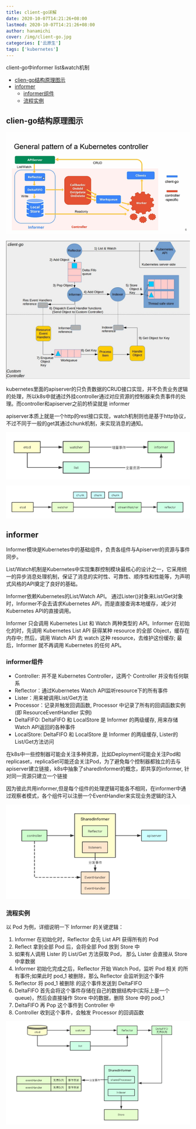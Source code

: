 ```yaml
---
title: client-go详解
date: 2020-10-07T14:21:26+08:00
lastmod: 2020-10-07T14:21:26+08:00
author: hanamichi
cover: /img/client-go.jpg
categories: ['云原生']
tags: ['kubernetes']
---
```


client-go中informer list&watch机制

<!--more-->

- [clien-go结构原理图示](#clien-go结构原理图示)
- [informer](#informer)
  - [informer组件](#informer组件)
  - [流程实例](#流程实例)

## clien-go结构原理图示

![](/img/inpost/client-go/client-go-1.png)

![](/img/inpost/client-go/client-go-2.jpeg)

kubernetes里面的apiserver的只负责数据的CRUD接口实现，并不负责业务逻辑的处理，所以k8s中就通过外挂controller通过对应资源的控制器来负责事件的处理。而controller和apiserver之前的桥梁就是 informer

apiserver本质上就是一个http的rest接口实现，watch机制则也是基于http协议，不过不同于一般的get其通过chunk机制，来实现消息的通知。

![](/img/inpost/client-go/client-go-3.png)

![](/img/inpost/client-go/client-go-4.png)

## informer

Informer模块是Kubernetes中的基础组件，负责各组件与Apiserver的资源与事件同步。

List/Watch机制是Kubernetes中实现集群控制模块最核心的设计之一，它采用统一的异步消息处理机制，保证了消息的实时性、可靠性、顺序性和性能等，为声明式风格的API奠定了良好的基础。

Informer依赖Kubernetes的List/Watch API。 通过Lister()对象来List/Get对象时，Informer不会去请求Kubernetes API，而是直接查询本地缓存，减少对Kubernetes API的直接调用。

Informer 只会调用 Kubernetes List 和 Watch 两种类型的 API。Informer 在初始化的时，先调用 Kubernetes List API 获得某种 resource 的全部 Object，缓存在内存中; 然后，调用 Watch API 去 watch 这种 resource，去维护这份缓存; 最后，Informer 就不再调用 Kubernetes 的任何 API。

### informer组件

- Controller:  并不是 Kubernetes Controller，这两个 Controller 并没有任何联系
- Reflector：通过Kubernetes Watch API监听resource下的所有事件
- Lister：用来被调用List/Get方法
- Processor：记录并触发回调函数, Processor 中记录了所有的回调函数实例(即 ResourceEventHandler 实例)
- DeltaFIFO: DeltaFIFO 和 LocalStore 是 Informer 的两级缓存, 用来存储Watch API返回的各种事件
- LocalStore: DeltaFIFO 和 LocalStore 是 Informer 的两级缓存, Lister的List/Get方法访问

在k8s中一些控制器可能会关注多种资源，比如Deployment可能会关注Pod和replicaset，replicaSet可能还会关注Pod，为了避免每个控制器都独立的去与apiserver建立链接，k8s中抽象了sharedInformer的概念，即共享的informer, 针对同一资源只建立一个链接

因为彼此共用informer,但是每个组件的处理逻辑可能各不相同，在informer中通过观察者模式，各个组件可以注册一个EventHandler来实现业务逻辑的注入

![](/img/inpost/client-go/client-go-5.png)

### 流程实例

以 Pod 为例，详细说明一下 Informer 的关键逻辑：

1. Informer 在初始化时，Reflector 会先 List API 获得所有的 Pod
2. Reflect 拿到全部 Pod 后，会将全部 Pod 放到 Store 中
3. 如果有人调用 Lister 的 List/Get 方法获取 Pod， 那么 Lister 会直接从 Store 中拿数据
4. Informer 初始化完成之后，Reflector 开始 Watch Pod，监听 Pod 相关 的所有事件;如果此时 pod_1 被删除，那么 Reflector 会监听到这个事件
5. Reflector 将 pod_1 被删除 的这个事件发送到 DeltaFIFO
6. DeltaFIFO 首先会将这个事件存储在自己的数据结构中(实际上是一个 queue)，然后会直接操作 Store 中的数据，删除 Store 中的 pod_1
7. DeltaFIFO 再 Pop 这个事件到 Controller 中
8. Controller 收到这个事件，会触发 Processor 的回调函数

![](/img/inpost/client-go/client-go-6.png)